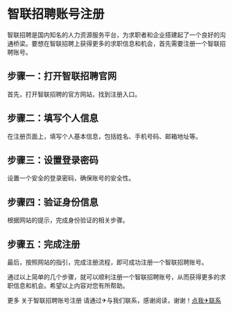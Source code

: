 # 智联招聘账号注册

智联招聘是国内知名的人力资源服务平台，为求职者和企业搭建起了一个良好的沟通桥梁。要想在智联招聘上获得更多的求职信息和机会，首先需要注册一个智联招聘账号。

## 步骤一：打开智联招聘官网

首先，打开智联招聘的官方网站，找到注册入口。

## 步骤二：填写个人信息

在注册页面上，填写个人基本信息，包括姓名、手机号码、邮箱地址等。

## 步骤三：设置登录密码

设置一个安全的登录密码，确保账号的安全性。

## 步骤四：验证身份信息

根据网站的提示，完成身份验证的相关步骤。

## 步骤五：完成注册

最后，按照网站的指引，完成注册流程，即可成功注册一个智联招聘账号。

通过以上简单的几个步骤，就可以顺利注册一个智联招聘账号，从而获得更多的求职信息和机会。希望以上内容对您有所帮助。

更多 关于智联招聘账号注册 请通过✈与我们联系，感谢阅读，谢谢！[点我✈联系](https://ww.k02.cc)